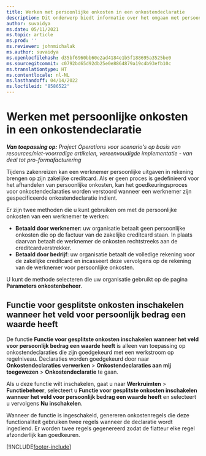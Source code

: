 ```yaml
---
title: Werken met persoonlijke onkosten in een onkostendeclaratie
description: Dit onderwerp biedt informatie over het omgaan met persoonlijke onkosten gemaakt door werknemers tijdens zakelijke reizen.
author: suvaidya
ms.date: 05/11/2021
ms.topic: article
ms.prod: ''
ms.reviewer: johnmichalak
ms.author: suvaidya
ms.openlocfilehash: d35bf6960bb60e2ad4184e1b5f188695a3525be0
ms.sourcegitcommit: c0792bd65d92db25e0e8864879a19c4b93efb10c
ms.translationtype: HT
ms.contentlocale: nl-NL
ms.lasthandoff: 04/14/2022
ms.locfileid: "8586522"
---
```

# <a name="work-with-personal-expenses-on-an-expense-report"></a>Werken met persoonlijke onkosten in een onkostendeclaratie

_**Van toepassing op:** Project Operations voor scenario's op basis van resources/niet-voorradige artikelen, vereenvoudigde implementatie - van deal tot pro-formafacturering_

Tijdens zakenreizen kan een werknemer persoonlijke uitgaven in rekening brengen op zijn zakelijke creditcard. Als er geen proces is gedefinieerd voor het afhandelen van persoonlijke onkosten, kan het goedkeuringsproces voor onkostendeclaraties worden verstoord wanneer een werknemer zijn gespecificeerde onkostendeclaratie indient.

Er zijn twee methoden die u kunt gebruiken om met de persoonlijke onkosten van een werknemer te werken:

  - **Betaald door werknemer**: uw organisatie betaalt geen persoonlijke onkosten die op de factuur van de zakelijke creditcard staan. In plaats daarvan betaalt de werknemer de onkosten rechtstreeks aan de creditcardverstrekker. 
  - **Betaald door bedrijf**: uw organisatie betaalt de volledige rekening voor de zakelijke creditcard en incasseert deze vervolgens op de rekening van de werknemer voor persoonlijke onkosten.

U kunt de methode selecteren die uw organisatie gebruikt op de pagina **Parameters onkostenbeheer**.


## <a name="enable-split-expense-function-when-personal-amount-field-has-value-defined"></a>Functie voor gesplitste onkosten inschakelen wanneer het veld voor persoonlijk bedrag een waarde heeft

De functie **Functie voor gesplitste onkosten inschakelen wanneer het veld voor persoonlijk bedrag een waarde heeft** is alleen van toepassing op onkostendeclaraties die zijn goedgekeurd met een werkstroom op regelniveau. Declaraties worden goedgekeurd door naar **Onkostendeclaraties verwerken** > **Onkostendeclaraties aan mij toegewezen** > **Onkostendeclaratie** te gaan. 

Als u deze functie wilt inschakelen, gaat u naar **Werkruimten** > **Functiebeheer**, selecteert u **Functie voor gesplitste onkosten inschakelen wanneer het veld voor persoonlijk bedrag een waarde heeft** en selecteert u vervolgens **Nu inschakelen**. 

Wanneer de functie is ingeschakeld, genereren onkostenregels die deze functionaliteit gebruiken twee regels wanneer de declaratie wordt ingediend. Er worden twee regels gegenereerd zodat de fiatteur elke regel afzonderlijk kan goedkeuren.


[!INCLUDE[footer-include](../includes/footer-banner.md)]
